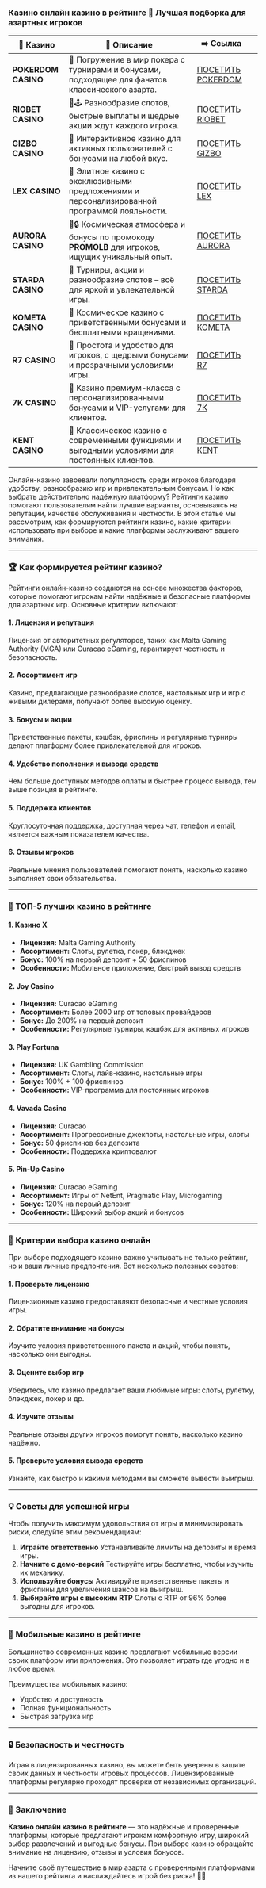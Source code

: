 ### Казино онлайн казино в рейтинге 🎰 Лучшая подборка для азартных игроков
| 🎰 Казино           | 📜 Описание                                                                                       | ➡️ Ссылка                                                                                          |   |
| ------------------- | ------------------------------------------------------------------------------------------------- | -------------------------------------------------------------------------------------------------- | - |
| **POKERDOM CASINO** | 🎲 Погружение в мир покера с турнирами и бонусами, подходящее для фанатов классического азарта.   | [ПОСЕТИТЬ POKERDOM](https://brandplay.link/FwVc4f)                                                 |   |
| **RIOBET CASINO**   | 🌟🕹️ Разнообразие слотов, быстрые выплаты и щедрые акции ждут каждого игрока.                    | [ПОСЕТИТЬ RIOBET](https://brandplay.link/TnjsxFvH)                                                 |   |
| **GIZBO CASINO**    | 🚀 Интерактивное казино для активных пользователей с бонусами на любой вкус.                      | [ПОСЕТИТЬ GIZBO](https://brandplay.link/rvzLrVLp)                                                  |   |
| **LEX CASINO**      | 🎰 Элитное казино с эксклюзивными предложениями и персонализированной программой лояльности.      | [ПОСЕТИТЬ LEX](https://brandplay.link/VMqNXPFs)                                                    |   |
| **AURORA CASINO**   | 🌌🔒 Космическая атмосфера и бонусы по промокоду **PROMOLB** для игроков, ищущих уникальный опыт. | [ПОСЕТИТЬ AURORA](https://10trafic-stat2.com/click/668546556bcc6313411604bc/6766/13031/subaccount) |   |
| **STARDA CASINO**   | 🌠 Турниры, акции и разнообразие слотов – всё для яркой и увлекательной игры.                     | [ПОСЕТИТЬ STARDA](https://brandplay.link/HDcDrxLk)                                                 |   |
| **KOMETA CASINO**   | 💫 Космическое казино с приветственными бонусами и бесплатными вращениями.                        | [ПОСЕТИТЬ KOMETA](https://brandplay.link/jHzFFYGv)                                                 |   |
| **R7 CASINO**       | 🎯 Простота и удобство для игроков, с щедрыми бонусами и прозрачными условиями игры.              | [ПОСЕТИТЬ R7](https://brandplay.link/dByFXP7h)                                                     |   |
| **7K CASINO**       | 💎 Казино премиум-класса с персонализированными бонусами и VIP-услугами для клиентов.             | [ПОСЕТИТЬ 7K](https://brandplay.link/dd46bNgD)                                                     |   |
| **KENT CASINO**     | 🎲 Классическое казино с современными функциями и выгодными условиями для постоянных клиентов.    | [ПОСЕТИТЬ KENT](https://brandplay.link/XRH1g6Vb)                                                   |   |
Онлайн-казино завоевали популярность среди игроков благодаря удобству, разнообразию игр и привлекательным бонусам. Но как выбрать действительно надёжную платформу? Рейтинги казино помогают пользователям найти лучшие варианты, основываясь на репутации, качестве обслуживания и честности. В этой статье мы рассмотрим, как формируются рейтинги казино, какие критерии использовать при выборе и какие платформы заслуживают вашего внимания.

***

### 🏆 Как формируется рейтинг казино?

Рейтинги онлайн-казино создаются на основе множества факторов, которые помогают игрокам найти надёжные и безопасные платформы для азартных игр. Основные критерии включают:

#### **1. Лицензия и репутация**

Лицензия от авторитетных регуляторов, таких как Malta Gaming Authority (MGA) или Curacao eGaming, гарантирует честность и безопасность.

#### **2. Ассортимент игр**

Казино, предлагающие разнообразие слотов, настольных игр и игр с живыми дилерами, получают более высокую оценку.

#### **3. Бонусы и акции**

Приветственные пакеты, кэшбэк, фриспины и регулярные турниры делают платформу более привлекательной для игроков.

#### **4. Удобство пополнения и вывода средств**

Чем больше доступных методов оплаты и быстрее процесс вывода, тем выше позиция в рейтинге.

#### **5. Поддержка клиентов**

Круглосуточная поддержка, доступная через чат, телефон и email, является важным показателем качества.

#### **6. Отзывы игроков**

Реальные мнения пользователей помогают понять, насколько казино выполняет свои обязательства.

***

### 🌟 ТОП-5 лучших казино в рейтинге

#### **1. Казино X**

* **Лицензия:** Malta Gaming Authority
* **Ассортимент:** Слоты, рулетка, покер, блэкджек
* **Бонус:** 100% на первый депозит + 50 фриспинов
* **Особенности:** Мобильное приложение, быстрый вывод средств

#### **2. Joy Casino**

* **Лицензия:** Curacao eGaming
* **Ассортимент:** Более 2000 игр от топовых провайдеров
* **Бонус:** До 200% на первый депозит
* **Особенности:** Регулярные турниры, кэшбэк для активных игроков

#### **3. Play Fortuna**

* **Лицензия:** UK Gambling Commission
* **Ассортимент:** Слоты, лайв-казино, настольные игры
* **Бонус:** 100% + 100 фриспинов
* **Особенности:** VIP-программа для постоянных игроков

#### **4. Vavada Casino**

* **Лицензия:** Curacao
* **Ассортимент:** Прогрессивные джекпоты, настольные игры, слоты
* **Бонус:** 50 фриспинов без депозита
* **Особенности:** Поддержка криптовалют

#### **5. Pin-Up Casino**

* **Лицензия:** Curacao eGaming
* **Ассортимент:** Игры от NetEnt, Pragmatic Play, Microgaming
* **Бонус:** 120% на первый депозит
* **Особенности:** Широкий выбор акций и бонусов

***

### 🎰 Критерии выбора казино онлайн

При выборе подходящего казино важно учитывать не только рейтинг, но и ваши личные предпочтения. Вот несколько полезных советов:

#### **1. Проверьте лицензию**

Лицензионные казино предоставляют безопасные и честные условия игры.

#### **2. Обратите внимание на бонусы**

Изучите условия приветственного пакета и акций, чтобы понять, насколько они выгодны.

#### **3. Оцените выбор игр**

Убедитесь, что казино предлагает ваши любимые игры: слоты, рулетку, блэкджек, покер и др.

#### **4. Изучите отзывы**

Реальные отзывы других игроков помогут понять, насколько казино надёжно.

#### **5. Проверьте условия вывода средств**

Узнайте, как быстро и какими методами вы сможете вывести выигрыш.

***

### 💡 Советы для успешной игры

Чтобы получить максимум удовольствия от игры и минимизировать риски, следуйте этим рекомендациям:

1. **Играйте ответственно**
   Устанавливайте лимиты на депозиты и время игры.
2. **Начните с демо-версий**
   Тестируйте игры бесплатно, чтобы изучить их механику.
3. **Используйте бонусы**
   Активируйте приветственные пакеты и фриспины для увеличения шансов на выигрыш.
4. **Выбирайте игры с высоким RTP**
   Слоты с RTP от 96% более выгодны для игроков.

***

### 📱 Мобильные казино в рейтинге

Большинство современных казино предлагают мобильные версии своих платформ или приложения. Это позволяет играть где угодно и в любое время.

Преимущества мобильных казино:

* Удобство и доступность
* Полная функциональность
* Быстрая загрузка игр

***

### 🔒 Безопасность и честность

Играя в лицензированных казино, вы можете быть уверены в защите своих данных и честности игровых процессов. Лицензированные платформы регулярно проходят проверки от независимых организаций.

***

### 🎯 Заключение

**Казино онлайн казино в рейтинге** — это надёжные и проверенные платформы, которые предлагают игрокам комфортную игру, широкий выбор развлечений и выгодные бонусы. При выборе казино обращайте внимание на лицензию, отзывы и условия бонусов.

Начните своё путешествие в мир азарта с проверенными платформами из нашего рейтинга и наслаждайтесь игрой без риска! 🎰💎
